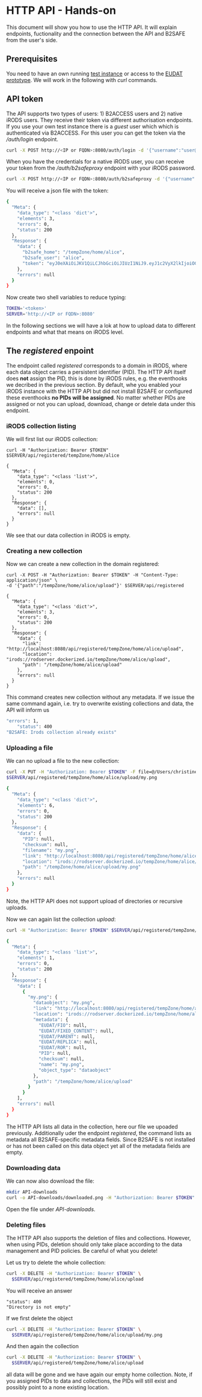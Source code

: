# HTTP API - Hands-on
This document will show you how to use the HTTP API. It will explain endpoints, fuctionality and the connection between the API and B2SAFE from the user's side.

## Prerequisites
You need to have an own running [test instance](11a-Setup-HTTP-API.md) or access to the [EUDAT prototype](https://github.com/EUDAT-B2STAGE/http-api/blob/master/docs/prototype.md).
We will work in the following with *curl* commands.

## API token
The API supports two types of users: 1) B2ACCESS users and 2) native iRODS users. They receive their token via different authorisation endpoints.
If you use your own test instance there is a *guest* user which which is authenticated via B2ACCESS. For this user you can get the token via the */auth/login* endpoint.

```sh
curl -X POST http://<IP or FQDN>:8080/auth/login -d '{"username":"user@nomail.org","password":"test"}'
```

When you have the credentials for a native iRODS user, you can receive your token from the */auth/b2safeproxy* endpoint with your iRODS password.

```sh
curl -X POST http://<IP or FQDN>:8080/auth/b2safeproxy -d '{"username":"alice","password":"<safepw>"}'
```

You will receive a json file with the token:
```sh
{
  "Meta": {
    "data_type": "<class 'dict'>",
    "elements": 3,
    "errors": 0,
    "status": 200
  },
  "Response": {
    "data": {
      "b2safe_home": "/tempZone/home/alice",
      "b2safe_user": "alice",
      "token": "eyJ0eXAiOiJKV1QiLCJhbGciOiJIUzI1NiJ9.eyJ1c2VyX2lkIjoiOGZmNTM4"
    },
    "errors": null
  }
}
```
Now create two shell variables to reduce typing:

```sh
TOKEN='<token>'
SERVER='http://<IP or FQDN>:8080'
```

In the following sections we will have a lok at how to upload data to different endpoints and what that means on iRODS level.

## The *registered* enpoint
The endpoint called *registered* corresponds to a domain in iRODS, where each data object carries a persistent identifier (PID). The HTTP API itself does **not** assign the PID, this is done by iRODS rules, e.g. the eventhooks we decribed in the previous section.
By default, whe you enabled your iRODS instance with the HTTP API but did not install B2SAFE or configured these eventhooks **no PIDs will be assigned**.
No matter whether PIDs are assigned or not you can upload, download, change or detele data under this endpoint.

### iRODS collection listing
We will first list our iRODS collection:

```
curl -H "Authorization: Bearer $TOKEN" $SERVER/api/registered/tempZone/home/alice

{
  "Meta": {
    "data_type": "<class 'list'>",
    "elements": 0,
    "errors": 0,
    "status": 200
  },
  "Response": {
    "data": [],
    "errors": null
  }
}
```
We see that our data collection in iRODS is empty.

### Creating a new collection
Now we can create a new collection in the domain registered:

```
curl -X POST -H "Authorization: Bearer $TOKEN" -H "Content-Type: application/json" \
-d '{"path":"/tempZone/home/alice/upload"}' $SERVER/api/registered

{
  "Meta": {
    "data_type": "<class 'dict'>",
    "elements": 3,
    "errors": 0,
    "status": 200
  },
  "Response": {
    "data": {
      "link": "http://localhost:8080/api/registered/tempZone/home/alice/upload",
      "location": "irods://rodserver.dockerized.io/tempZone/home/alice/upload",
      "path": "/tempZone/home/alice/upload"
    },
    "errors": null
  }
}
```
This command creates new collection without any metadata. If we issue the same command again, i.e. try to overwrite existing collections and data, the API will inform us

```sh
"errors": 1,
    "status": 400
"B2SAFE: Irods collection already exists"
```

### Uploading a file
We can no upload a file to the new collection:

```sh
curl -X PUT -H "Authorization: Bearer $TOKEN" -F file=@/Users/christines/my.png \
$SERVER/api/registered/tempZone/home/alice/upload/my.png

{
  "Meta": {
    "data_type": "<class 'dict'>",
    "elements": 6,
    "errors": 0,
    "status": 200
  },
  "Response": {
    "data": {
      "PID": null,
      "checksum": null,
      "filename": "my.png",
      "link": "http://localhost:8080/api/registered/tempZone/home/alice/upload/my.png",
      "location": "irods://rodserver.dockerized.io/tempZone/home/alice/upload/my.png",
      "path": "/tempZone/home/alice/upload/my.png"
    },
    "errors": null
  }
}
```

Note, the HTTP API does not support upload of directories or recursive uploads.

Now we can again list the collection *upload*:

```sh
curl -H "Authorization: Bearer $TOKEN" $SERVER/api/registered/tempZone/home/alice/upload

{
  "Meta": {
    "data_type": "<class 'list'>",
    "elements": 1,
    "errors": 0,
    "status": 200
  },
  "Response": {
    "data": [
      {
        "my.png": {
          "dataobject": "my.png",
          "link": "http://localhost:8080/api/registered/tempZone/home/alice/upload/my.png",
          "location": "irods://rodserver.dockerized.io/tempZone/home/alice/upload",
          "metadata": {
            "EUDAT/FIO": null,
            "EUDAT/FIXED_CONTENT": null,
            "EUDAT/PARENT": null,
            "EUDAT/REPLICA": null,
            "EUDAT/ROR": null,
            "PID": null,
            "checksum": null,
            "name": "my.png",
            "object_type": "dataobject"
          },
          "path": "/tempZone/home/alice/upload"
        }
      }
    ],
    "errors": null
  }
}
```

The HTTP API lists all data in the collection, here our file we upoaded previously. Additionally uder the endpoint *registered*, the command lists as metadata all B2SAFE-specific metadata fields. Since B2SAFE is not installed or has not been called on this data object yet all of the metadata fields are empty.

### Downloading data
We can now also download the file:

```sh
mkdir API-downloads
curl -o API-downloads/downloaded.png -H "Authorization: Bearer $TOKEN" $SERVER/api/registered/tempZone/home/alice/upload/my.png?download=true
```
Open the file under *API-downloads*.

### Deleting files
The HTTP API also supports the deletion of files and collections. However, when using PIDs, deletion should only take place according to the data management and PID policies. Be careful of what you delete!

Let us try to delete the whole collection:
```sh
curl -X DELETE -H "Authorization: Bearer $TOKEN" \
  $SERVER/api/registered/tempZone/home/alice/upload
```
You will receive an answer
```
"status": 400
"Directory is not empty"
```

If we first delete the object
```sh
curl -X DELETE -H "Authorization: Bearer $TOKEN" \
  $SERVER/api/registered/tempZone/home/alice/upload/my.png
```
And then again the collection
```sh
curl -X DELETE -H "Authorization: Bearer $TOKEN" \
  $SERVER/api/registered/tempZone/home/alice/upload
```

all data will be gone and we have again our empty home collection. Note, if you assigned PIDs to data and collections, the PIDs will still exist and possibly point to a none existing location.






